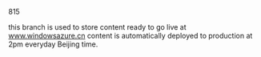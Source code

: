 815

this branch is used to store content ready to go live at www.windowsazure.cn
content is automatically deployed to production at 2pm everyday Beijing time.
